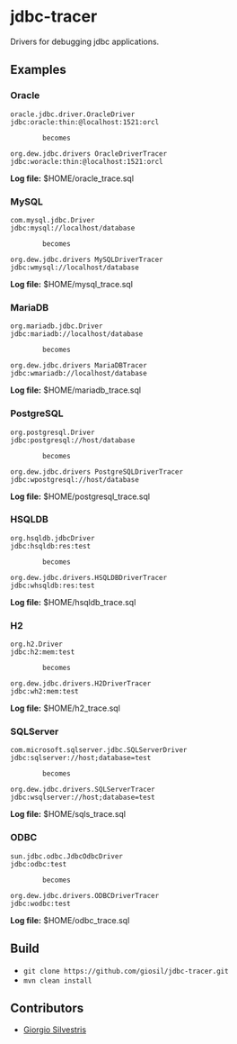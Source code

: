 # jdbc-tracer

Drivers for debugging jdbc applications.

## Examples

### Oracle

```
oracle.jdbc.driver.OracleDriver
jdbc:oracle:thin:@localhost:1521:orcl

        becomes

org.dew.jdbc.drivers OracleDriverTracer
jdbc:woracle:thin:@localhost:1521:orcl
```

**Log file:** $HOME/oracle_trace.sql

### MySQL

```
com.mysql.jdbc.Driver
jdbc:mysql://localhost/database

        becomes

org.dew.jdbc.drivers MySQLDriverTracer
jdbc:wmysql://localhost/database
```

**Log file:** $HOME/mysql_trace.sql

### MariaDB

```
org.mariadb.jdbc.Driver
jdbc:mariadb://localhost/database

        becomes

org.dew.jdbc.drivers MariaDBTracer
jdbc:wmariadb://localhost/database
```

**Log file:** $HOME/mariadb_trace.sql

### PostgreSQL

```
org.postgresql.Driver
jdbc:postgresql://host/database

        becomes

org.dew.jdbc.drivers PostgreSQLDriverTracer
jdbc:wpostgresql://host/database
```

**Log file:** $HOME/postgresql_trace.sql

### HSQLDB

```
org.hsqldb.jdbcDriver
jdbc:hsqldb:res:test

        becomes

org.dew.jdbc.drivers.HSQLDBDriverTracer
jdbc:whsqldb:res:test
```

**Log file:** $HOME/hsqldb_trace.sql

### H2

```
org.h2.Driver
jdbc:h2:mem:test

        becomes

org.dew.jdbc.drivers.H2DriverTracer
jdbc:wh2:mem:test
```

**Log file:** $HOME/h2_trace.sql

### SQLServer

```
com.microsoft.sqlserver.jdbc.SQLServerDriver
jdbc:sqlserver://host;database=test

        becomes

org.dew.jdbc.drivers.SQLServerTracer
jdbc:wsqlserver://host;database=test
```

**Log file:** $HOME/sqls_trace.sql

### ODBC

```
sun.jdbc.odbc.JdbcOdbcDriver
jdbc:odbc:test

        becomes

org.dew.jdbc.drivers.ODBCDriverTracer
jdbc:wodbc:test
```

**Log file:** $HOME/odbc_trace.sql

## Build

- `git clone https://github.com/giosil/jdbc-tracer.git`
- `mvn clean install`

## Contributors

* [Giorgio Silvestris](https://github.com/giosil)
